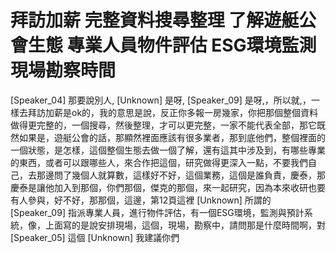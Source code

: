 # 拜訪加薪 完整資料搜尋整理 了解遊艇公會生態 專業人員物件評估 ESG環境監測 現場勘察時間

[Speaker_04] 那要說別人,
[Unknown] 是呀,
[Speaker_09] 是呀,，所以就,，一樣去拜訪加薪是ok的，我的意思是說，反正你多報一房幾家，你把那個整個資料做得更完整的，一個搜尋，然後整理，才可以更完整，一家不能代表全部，那它既然如果是，遊艇公會的話，那顯然裡面應該有很多業者，那到底他們，整個裡面的一個狀態，是怎樣，這個整個生態去做一個了解，還有這其中涉及到，有哪些專業的東西，或者可以跟哪些人，來合作把這個，研究做得更深入一點，不要我們自己，去那邊問了幾個人就算數，這樣好不好，這個業務，這個是誰負責，慶泰，那慶泰是讓他加入到那個，你們那個，傑克的那個，來一起研究，因為本來收研也要有人參與，好不好，那那個，這邊，第12頁這裡
[Unknown] 所謂的
[Speaker_09] 指派專業人員，進行物件評估，有一個ESG環境，監測與預計系統，像，上面寫的是說安排現場，這個，現場，勘察中，請問那是什麼時間啊，對
[Speaker_05] 這個
[Unknown] 我建議你們
